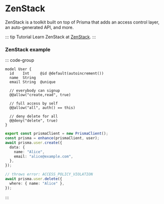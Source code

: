 # ZenStack

ZenStack is a toolkit built on top of Prisma that adds an access control layer, an auto-generated API, and more.

::: tip Tutorial
Learn ZenStack at [ZenStack](https://zenstack.dev/docs/the-complete-guide/).
:::

### ZenStack example

::: code-group

```prisma [schema.zmodel]
model User {
  id    Int     @id @default(autoincrement())
  name  String
  email String  @unique

  // everybody can signup
  @@allow("create,read", true)

  // full access by self
  @@allow("all", auth() == this)

  // deny delete for all
  @@deny("delete", true)
}
```

```typescript [index.ts]
export const prismaClient = new PrismaClient();
const prisma = enhance(prismaClient, user);
await prisma.user.create({
  data: {
    name: "Alice",
    email: "alice@example.com",
  },
});

// throws error: ACCESS_POLICY_VIOLATION
await prisma.user.delete({
  where: { name: "Alice" },
});
```

:::
